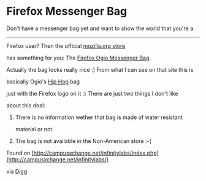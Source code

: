 # Firefox Messenger Bag

Don't have a messenger bag yet and want to show the world that you're a

-------------------------------

Firefox user? Then the official [mozilla.org store](http://store.mozilla.org)

has something for you: The [Firefox Ogio Messenger Bag](http://store.mozilla.org/product.php?code=MZ34014).



Actually the bag looks really nice :) From what I can see on that site this is

basically Ogio's [Hip Hop](http://www.ogio.com/product.php?product=96) bag 

just with the Firefox logo on it :) There are just two things I don't like 

about this deal:



1. There is no information wether that bag is made of water resistant 

   material or not.

2. The bag is not available in the Non-American store :-(



Found on [http://campusxchange.net/infinitylabs/index.php](http://campusxchange.net/infinitylabs/)

via [Digg](http://digg.com/gadgets/Show_your_Support_for_Firefox_with_the_Firefox_Ogio_Messenger_Bag)